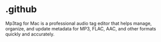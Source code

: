 # .github
Mp3tag for Mac is a professional audio tag editor that helps manage, organize, and update metadata for MP3, FLAC, AAC, and other formats quickly and accurately.
